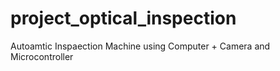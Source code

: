 # project_optical_inspection
Autoamtic Inspaection Machine using Computer + Camera and Microcontroller
